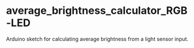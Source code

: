 # average_brightness_calculator_RGB-LED
Arduino sketch for calculating average brightness from a light sensor input.
